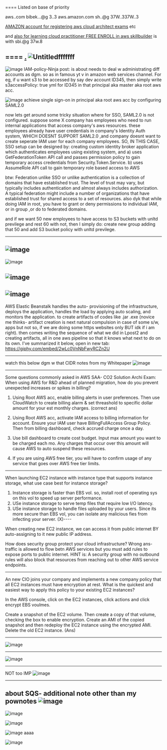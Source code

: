 ====
Listed on base of priority

aws..com bibek...@g 3..3     aws.amazon.com sh..@g 37W..337W..3

 [AMAZON account for registering aws cloud architect exams](https://aws.amazon.com/certification/certification-prep/testing/) etc   

and [also for learning cloud practitioner FREE ENROLL in aws skillbuilder](https://explore.skillbuilder.aws/learn/course/12483/play/50113/aws-certified-cloud-practitioner-official-practice-question-set-clf-c01-english) is with sbi.@g 37w.8

====
[.](https://gist.github.com/AWScommunity/33ab6119dcdeffa149f245f3257fd889#comments)
![Untitledfffffff](https://user-images.githubusercontent.com/109033173/192111690-0812fa89-41e8-447d-81d8-de7e122c28dc.png)
---
![image](https://user-images.githubusercontent.com/109033173/185743047-ca90154f-f832-4145-a1bc-14b968c20a39.png)
IAM-policy-Ninja post: is about needs to deal w administrating diff accounts as dgm. so as in famous yt v in amazon web services channel. 
For eg, if u want s3 to be accessed by say dev account ID345, then simply write s3accessPolicy: true yml for ID345 in that principal aka master aka root aws acc. 

![image](https://user-images.githubusercontent.com/109033173/185743032-f91f0896-ec79-4c3a-8008-355e06bde191.png)
achieve single sign-on in principal aka root aws acc by configuring SAML2.0

now lets get around some tricky situation where for SSO, SAML2.0 is not configured. 
suppose some X company has employees who need to run internal applications that access company's aws resources. these employees already have user credentials in company's Identity Auth system, WHICH DOESNT SUPPORT SAML2.0 ,and company doesnt want to create seperate IAM user for each company employees.
    SO, IN THIS CASE, SSO setup can be designed by:
 creating custom identity broker application which authenticates employees using existing system, and 
a) uses GetFederationToken API call and passes permission policy to gain temporary access credentials from Security.Token.Service.
b) uses AssumeRole API call to gain temporary role based access to AWS

btw: Federation unlike SSO or unlike authentication is a collection of domains that have established trust. The level of trust may vary, but typically includes authentication and almost always includes authorization. A typical federation might include a number of organizations that have established trust for shared access to a set of resources.
also dyk that while doing IAM in root, you have to grant or deny permissions to individual IAM, or in group ,or do to federated domains.
    
and if we want 50 new employees to have access to S3 buckets with unltd previlege and rest 60 with not, then I simply do: 
create new group adding that 50 and add S3 bucket policy with unltd previlege.

---
![image](https://user-images.githubusercontent.com/109033173/180044421-2a5284ba-5783-4e38-a19c-130fa906bf25.png)
---
![image](https://user-images.githubusercontent.com/109033173/183808397-daf854b3-6494-4951-8612-cb8df8cf1cac.png)

![image](https://user-images.githubusercontent.com/109033173/212552499-4d611ffc-5af3-4092-bcfc-5114a9484ad1.png)
---
![image](https://user-images.githubusercontent.com/109033173/188077200-bc536f61-4776-4935-86c5-c5567b175d2e.png)
---
AWS Elastic Beanstalk handles the auto- provisioning of the infrastructure, deploys the application, handles the load by applying auto scaling, and monitors the application.                             to create artifacts of codes like .jar .exe (novice me thinks- artifact creation is next natural compulsion in case of some s/w, apps but not so, if we are doing some https websites only BUT idk if i am right). then comes writing the sequence of what we did in Lpost2 and creating artifacts, all in one aws pipeline so that it knows what next to do on its own. I've summarized it below, open in new tab: https://giphy.com/embed/2wLc0VnNbFwyRCZn2U

---
watch this below dgm w that CIDR notes from my Whitepaper
![image](https://user-images.githubusercontent.com/109033173/183240652-76f9f489-b36b-4b9c-952a-49189d5c789c.png)

---
Some questions commonly asked in AWS SAA- CO2 Solution Archi Exam:
When using AWS for R&D ahead of planned migration, how do you prevent unexpected increases or spikes in billing?
1.  Using Root AWS acc, enable billing alerts in user preferences. Then use CloudWatch to create billing alarm & set threashold to specific dollar amount for your est monthly charges.  (correct ans)

2.  Using Root AWS acc, activate IAM access to billing information for account. Ensure your IAM user have BillingFullAccess Group Policy. Then from billing dashboard, check accrued charge once a day.

3.  Use bill dashboard to create cost budget. Input max amount you want to be charged each mo. Any charges that occur over this amount will cause AWS to auto suspend these resources.

4.  If you are using AWS free tier, you will have to confirm usage of any service that goes over AWS free tier limits.
---
When launching EC2 instance with instance type that supports instance storage, what use case best for instance storage?
1. Instance storage is faster than EBS vol. so, install root of operating sys on this vol to speed up server performance.
2. USe instance storage to serve temp files that require low I/O latency.
3. USe instance storage to handle files uploaded by your users. Since its more secure than EBS vol, you can isolate any malicious fies from infecting your server. (X)----
 
When creating new EC2 instance, we can access it from public internet BY auto-assigning to it new public IP address.

How does security group protect your cloud infrastructure? Wrong ans- traffic is allowed to flow betn AWS services but you must add rules to expose ports to public internet. HINT is: A security group with no outbound rules will also block that resources from reaching out to other AWS service endpoints. 

---

An new CIO joins your company and implements a new company policy that all EC2 instances must have encryption at rest. What is the quickest and easiest way to apply this policy to your existing EC2 instances?

In the AWS console, click on the EC2 instances, click actions and click encrypt EBS voulmes.

Create a snapshot of the EC2 volume. Then create a copy of that volume, checking the box to enable encryption. Create an AMI of the copied snapshot and then redeploy the EC2 instance using the encrypted AMI. Delete the old EC2 instance. (Ans)

---

![image](https://user-images.githubusercontent.com/109033173/185830254-038e4876-beeb-45ff-9026-103df622dccd.png)

---
![image](https://user-images.githubusercontent.com/109033173/185744444-ed1e7198-e582-4199-b1a2-a7dc6970eae6.png)

---
NOT too IMP
![image](https://user-images.githubusercontent.com/109033173/187847252-1f3b7709-04bb-4a34-9c3e-271a6b92553e.png)

---
about SQS- additional note other than my pownotes
![image](https://user-images.githubusercontent.com/109033173/186567385-af686d8a-27de-43d8-9d58-13939dba2739.png)
---
![image](https://user-images.githubusercontent.com/109033173/193422322-b40f7d08-68b7-4d6f-8a3e-faaf23aa1606.png)

![image](https://user-images.githubusercontent.com/109033173/192141241-258f9499-d4de-42c7-9b13-fe79d3c043b3.png)

![image](https://user-images.githubusercontent.com/11883023/184070149-17cad737-a8be-4f99-b4f8-569f5b99c8a4.png)
aaaa

![image](https://user-images.githubusercontent.com/11883023/184070191-691e28c7-830a-473e-9e8c-cb9714ae3777.png)
